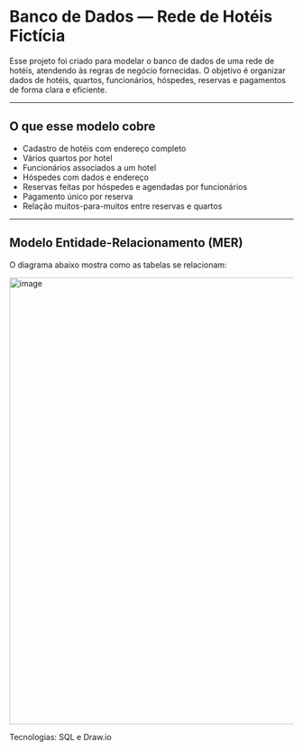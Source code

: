 # Banco de Dados — Rede de Hotéis Fictícia

Esse projeto foi criado para modelar o banco de dados de uma rede de hotéis, atendendo às regras de negócio fornecidas.
O objetivo é organizar dados de hotéis, quartos, funcionários, hóspedes, reservas e pagamentos de forma clara e eficiente.

---

## O que esse modelo cobre

- Cadastro de hotéis com endereço completo
- Vários quartos por hotel
- Funcionários associados a um hotel
- Hóspedes com dados e endereço
- Reservas feitas por hóspedes e agendadas por funcionários
- Pagamento único por reserva
- Relação muitos-para-muitos entre reservas e quartos

---

## Modelo Entidade-Relacionamento (MER)

O diagrama abaixo mostra como as tabelas se relacionam:

<img width="807" height="791" alt="image" src="https://github.com/user-attachments/assets/0a03c796-219e-4e61-beef-f2e8dd242c83" />

Tecnologias: SQL e Draw.io
